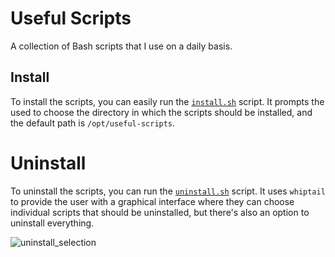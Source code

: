 # Useful Scripts

A collection of Bash scripts that I use on a daily basis.

## Install

To install the scripts, you can easily run the [`install.sh`](./install.sh) script. It prompts the used to choose the directory in which the scripts should be installed, and the default path is `/opt/useful-scripts`.

# Uninstall

To uninstall the scripts, you can run the [`uninstall.sh`](uninstall.sh) script. It uses `whiptail` to provide the user with a graphical interface where they can choose individual scripts that should be uninstalled, but there's also an option to uninstall everything.

![uninstall_selection](https://github.com/user-attachments/assets/e4100e42-4f71-4ea9-a1ec-ce3b255ec3f1)
